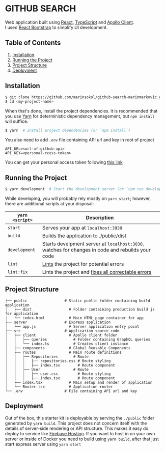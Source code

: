 # GITHUB SEARCH

Web application built using [React](https://reactjs.org/), [TypeScript](https://www.typescriptlang.org/) and [Apollo Client](https://www.apollographql.com/docs/). \
 I used [React Bootstrap](https://react-bootstrap.netlify.com/) to simplify UI development.

## Table of Contents

1. [Installation](#installation)
1. [Running the Project](#running-the-project)
1. [Project Structure](#project-structure)
1. [Deployment](#deployment)

## Installation

```bash
$ git clone https://github.com/marinsokol/github-search-marinmarkovic.git <my-project-name>
$ cd <my-project-name>
```

When that's done, install the project dependencies. It is recommended that you use [Yarn](https://yarnpkg.com/) for deterministic dependency management, but `npm install` will suffice.

```bash
$ yarn  # Install project dependencies (or `npm install`)
```

You also need to add `.env` file containing API url and key in root of project

```
API_URL=<url-of-github-api>
API_KEY=<personal-ccess-token>
```

You can get your personal access token following [this link](https://help.github.com/en/github/authenticating-to-github/creating-a-personal-access-token-for-the-command-line)

## Running the Project

```bash
$ yarn development  # Start the development server (or `npm run development`)
```

While developing, you will probably rely mostly on `yarn start`; however, there are additional scripts at your disposal:

| `yarn <script>` | Description                                                                                        |
| --------------- | -------------------------------------------------------------------------------------------------- |
| `start`         | Serves your app at `localhost:3030`                                                                |
| `build`         | Builds the application to ./public/dist                                                            |
| `development`   | Starts develpment server at `localhost:3030`, watches for changes in code and rebuilds your code   |
| `lint`          | [Lints](https://palantir.github.io/tslint/) the project for potential errors                       |
| `lint:fix`      | Lints the project and [fixes all correctable errors](https://palantir.github.io/tslint/usage/cli/) |

## Project Structure

```
├── public                 # Static public folder containing build application
│   ├── dist                 # Folder containing production build js for application
│   └── index.html           # Main HTML page container for app
├── server                 # Express application
│   └── app.js               # Server application entry point
├── src                    # Application source code
│   ├── client               # Apollo client folder
│   │   ├── queries            # Folder containing GraphQL queries
│   │   └── index.ts           # Creates client instance
│   ├── components           # Global Reusable Components
│   ├── routes               # Main route definitions
│   │   ├── Repositories       # Route
│   │   │   ├── repositories.css # Route styling
│   │   │   ├── index.tsx        # Route component
│   │   ├── User               # Route
│   │   │   ├── user.css         # Route styling
│   │   │   ├── index.tsx        # Route component
│   ├── index.tsx            # Main setup and render of application
│   └── Router.tsx           # Application router
└── .env                   # File containing API url and key
```

## Deployment

Out of the box, this starter kit is deployable by serving the `./public` folder generated by `yarn build`. This project does not concern itself with the details of server-side rendering or API structure. This makes it easy do deploy to service like [Firebase Hosting](https://firebase.google.com/docs/hosting/). If you want to host in on your own server or inside of Docker you need to build using `yarn build`, after that just start express server using `yarn start`
